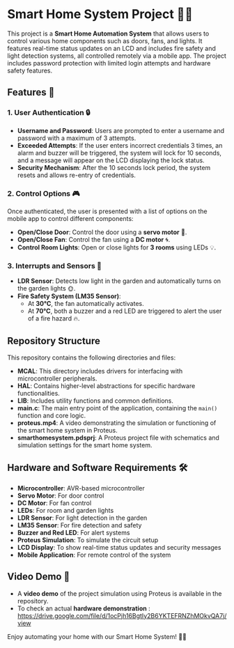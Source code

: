 # Smart Home System Project 🏡✨

This project is a **Smart Home Automation System** that allows users to control various home components such as doors, fans, and lights. It features real-time status updates on an LCD and includes fire safety and light detection systems, all controlled remotely via a mobile app. The project includes password protection with limited login attempts and hardware safety features.

## Features 🌟

### 1. **User Authentication 🔒**
- **Username and Password**: Users are prompted to enter a username and password with a maximum of 3 attempts.
- **Exceeded Attempts**: If the user enters incorrect credentials 3 times, an alarm and buzzer will be triggered, the system will lock for 10 seconds, and a message will appear on the LCD displaying the lock status.
- **Security Mechanism**: After the 10 seconds lock period, the system resets and allows re-entry of credentials.

### 2. **Control Options 🎮**
Once authenticated, the user is presented with a list of options on the mobile app to control different components:

- **Open/Close Door**: Control the door using a **servo motor** 🚪.
- **Open/Close Fan**: Control the fan using a **DC motor** 🌀.
- **Control Room Lights**: Open or close lights for **3 rooms** using LEDs 💡.

### 3. **Interrupts and Sensors 🚨**
- **LDR Sensor**: Detects low light in the garden and automatically turns on the garden lights 🌞.
- **Fire Safety System (LM35 Sensor)**:
  - At **30°C**, the fan automatically activates.
  - At **70°C**, both a buzzer and a red LED are triggered to alert the user of a fire hazard 🔥.
 
## Repository Structure

This repository contains the following directories and files:

- **MCAL**: This directory includes drivers for interfacing with microcontroller peripherals.
- **HAL**: Contains higher-level abstractions for specific hardware functionalities.
- **LIB**: Includes utility functions and common definitions.
- **main.c**: The main entry point of the application, containing the `main()` function and core logic.
- **proteus.mp4**: A video demonstrating the simulation or functioning of the smart home system in Proteus.
- **smarthomesystem.pdsprj**: A Proteus project file with schematics and simulation settings for the smart home system.


## Hardware and Software Requirements 🛠️
- **Microcontroller**: AVR-based microcontroller
- **Servo Motor**: For door control
- **DC Motor**: For fan control
- **LEDs**: For room and garden lights
- **LDR Sensor**: For light detection in the garden
- **LM35 Sensor**: For fire detection and safety
- **Buzzer and Red LED**: For alert systems
- **Proteus Simulation**: To simulate the circuit setup
- **LCD Display**: To show real-time status updates and security messages
- **Mobile Application**: For remote control of the system

  
## Video Demo 🎥
- A **video demo** of the project simulation using Proteus is available in the repository.
- To check an actual **hardware demonstration** : https://drive.google.com/file/d/1ocPjh16BgtIy2B6YKTEFRNZhMOkvQA7j/view

Enjoy automating your home with our Smart Home System! 🏡🔧
